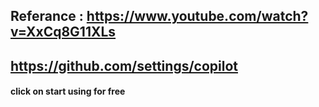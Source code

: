 ## Referance : https://www.youtube.com/watch?v=XxCq8G11XLs
## https://github.com/settings/copilot 
#### click on start using for free